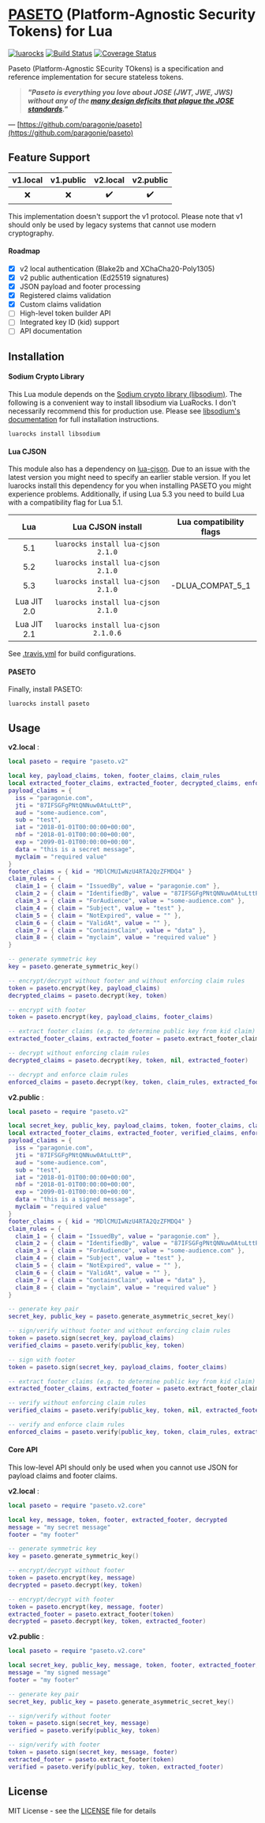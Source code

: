 # [PASETO](https://github.com/paragonie/paseto) (Platform-Agnostic Security Tokens) for Lua
[![luarocks](https://img.shields.io/badge/luarocks-paseto-blue.svg)](https://luarocks.org/modules/peterevans/paseto)
[![Build Status](https://travis-ci.org/peter-evans/paseto-lua.svg?branch=master)](https://travis-ci.org/peter-evans/paseto-lua)
[![Coverage Status](https://coveralls.io/repos/github/peter-evans/paseto-lua/badge.svg?branch=master)](https://coveralls.io/github/peter-evans/paseto-lua?branch=master)

Paseto (Platform-Agnostic SEcurity TOkens) is a specification and reference implementation for secure stateless tokens.

>__*"Paseto is everything you love about JOSE (JWT, JWE, JWS) without any of the [many design deficits that plague the JOSE standards](https://paragonie.com/blog/2017/03/jwt-json-web-tokens-is-bad-standard-that-everyone-should-avoid)."*__

— [https://github.com/paragonie/paseto](https://github.com/paragonie/paseto)

## Feature Support

| v1.local | v1.public | v2.local | v2.public |
| :---: | :---: | :---: | :---: |
| :x: | :x: | :heavy_check_mark: | :heavy_check_mark: |

This implementation doesn't support the v1 protocol. Please note that v1 should only be used by legacy systems that cannot use modern cryptography.

#### Roadmap
- [x] v2 local authentication (Blake2b and XChaCha20-Poly1305)
- [x] v2 public authentication (Ed25519 signatures)
- [x] JSON payload and footer processing
- [x] Registered claims validation
- [x] Custom claims validation
- [ ] High-level token builder API
- [ ] Integrated key ID (kid) support
- [ ] API documentation

## Installation

#### Sodium Crypto Library

This Lua module depends on the [Sodium crypto library (libsodium)](https://github.com/jedisct1/libsodium).
The following is a convenient way to install libsodium via LuaRocks.
I don't necessarily recommend this for production use. Please see [libsodium's documentation](https://download.libsodium.org/doc/installation/) for full installation instructions.
```
luarocks install libsodium
```

#### Lua CJSON

This module also has a dependency on [lua-cjson](https://luarocks.org/modules/openresty/lua-cjson).
Due to an issue with the latest version you might need to specify an earlier stable version.
If you let luarocks install this dependency for you when installing PASETO you might experience problems.
Additionally, if using Lua 5.3 you need to build Lua with a compatibility flag for Lua 5.1.

| Lua | Lua CJSON install | Lua compatibility flags |
| :---: | :---: | :---: |
| 5.1 | `luarocks install lua-cjson 2.1.0` | |
| 5.2 | `luarocks install lua-cjson 2.1.0` | |
| 5.3 | `luarocks install lua-cjson 2.1.0` | -DLUA_COMPAT_5_1 |
| Lua JIT 2.0 | `luarocks install lua-cjson 2.1.0` | |
| Lua JIT 2.1 | `luarocks install lua-cjson 2.1.0.6` | |

See [.travis.yml](.travis.yml) for build configurations.

#### PASETO
Finally, install PASETO:
```
luarocks install paseto
```

## Usage

__v2.local__ :
```lua
local paseto = require "paseto.v2"

local key, payload_claims, token, footer_claims, claim_rules
local extracted_footer_claims, extracted_footer, decrypted_claims, enforced_claims
payload_claims = {
  iss = "paragonie.com",
  jti = "87IFSGFgPNtQNNuw0AtuLttP",
  aud = "some-audience.com",
  sub = "test",
  iat = "2018-01-01T00:00:00+00:00",
  nbf = "2018-01-01T00:00:00+00:00",
  exp = "2099-01-01T00:00:00+00:00",
  data = "this is a secret message",
  myclaim = "required value"
}
footer_claims = { kid = "MDlCMUIwNzU4RTA2QzZFMDQ4" }
claim_rules = {
  claim_1 = { claim = "IssuedBy", value = "paragonie.com" },
  claim_2 = { claim = "IdentifiedBy", value = "87IFSGFgPNtQNNuw0AtuLttP" },
  claim_3 = { claim = "ForAudience", value = "some-audience.com" },
  claim_4 = { claim = "Subject", value = "test" },
  claim_5 = { claim = "NotExpired", value = "" },
  claim_6 = { claim = "ValidAt", value = "" },
  claim_7 = { claim = "ContainsClaim", value = "data" },
  claim_8 = { claim = "myclaim", value = "required value" }
}

-- generate symmetric key
key = paseto.generate_symmetric_key()

-- encrypt/decrypt without footer and without enforcing claim rules
token = paseto.encrypt(key, payload_claims)
decrypted_claims = paseto.decrypt(key, token)

-- encrypt with footer
token = paseto.encrypt(key, payload_claims, footer_claims)

-- extract footer claims (e.g. to determine public key from kid claim)
extracted_footer_claims, extracted_footer = paseto.extract_footer_claims(token)

-- decrypt without enforcing claim rules
decrypted_claims = paseto.decrypt(key, token, nil, extracted_footer)

-- decrypt and enforce claim rules
enforced_claims = paseto.decrypt(key, token, claim_rules, extracted_footer)
```

__v2.public__ :
```lua
local paseto = require "paseto.v2"

local secret_key, public_key, payload_claims, token, footer_claims, claim_rules
local extracted_footer_claims, extracted_footer, verified_claims, enforced_claims
payload_claims = {
  iss = "paragonie.com",
  jti = "87IFSGFgPNtQNNuw0AtuLttP",
  aud = "some-audience.com",
  sub = "test",
  iat = "2018-01-01T00:00:00+00:00",
  nbf = "2018-01-01T00:00:00+00:00",
  exp = "2099-01-01T00:00:00+00:00",
  data = "this is a signed message",
  myclaim = "required value"
}
footer_claims = { kid = "MDlCMUIwNzU4RTA2QzZFMDQ4" }
claim_rules = {
  claim_1 = { claim = "IssuedBy", value = "paragonie.com" },
  claim_2 = { claim = "IdentifiedBy", value = "87IFSGFgPNtQNNuw0AtuLttP" },
  claim_3 = { claim = "ForAudience", value = "some-audience.com" },
  claim_4 = { claim = "Subject", value = "test" },
  claim_5 = { claim = "NotExpired", value = "" },
  claim_6 = { claim = "ValidAt", value = "" },
  claim_7 = { claim = "ContainsClaim", value = "data" },
  claim_8 = { claim = "myclaim", value = "required value" }
}

-- generate key pair
secret_key, public_key = paseto.generate_asymmetric_secret_key()

-- sign/verify without footer and without enforcing claim rules
token = paseto.sign(secret_key, payload_claims)
verified_claims = paseto.verify(public_key, token)

-- sign with footer
token = paseto.sign(secret_key, payload_claims, footer_claims)

-- extract footer claims (e.g. to determine public key from kid claim)
extracted_footer_claims, extracted_footer = paseto.extract_footer_claims(token)

-- verify without enforcing claim rules
verified_claims = paseto.verify(public_key, token, nil, extracted_footer)

-- verify and enforce claim rules
enforced_claims = paseto.verify(public_key, token, claim_rules, extracted_footer)
```

#### Core API
This low-level API should only be used when you cannot use JSON for payload claims and footer claims.

__v2.local__ :
```lua
local paseto = require "paseto.v2.core"

local key, message, token, footer, extracted_footer, decrypted
message = "my secret message"
footer = "my footer"

-- generate symmetric key
key = paseto.generate_symmetric_key()

-- encrypt/decrypt without footer
token = paseto.encrypt(key, message)
decrypted = paseto.decrypt(key, token)

-- encrypt/decrypt with footer
token = paseto.encrypt(key, message, footer)
extracted_footer = paseto.extract_footer(token)
decrypted = paseto.decrypt(key, token, extracted_footer)
```

__v2.public__ :
```lua
local paseto = require "paseto.v2.core"

local secret_key, public_key, message, token, footer, extracted_footer, verified
message = "my signed message"
footer = "my footer"

-- generate key pair
secret_key, public_key = paseto.generate_asymmetric_secret_key()

-- sign/verify without footer
token = paseto.sign(secret_key, message)
verified = paseto.verify(public_key, token)

-- sign/verify with footer
token = paseto.sign(secret_key, message, footer)
extracted_footer = paseto.extract_footer(token)
verified = paseto.verify(public_key, token, extracted_footer)
```

## License

MIT License - see the [LICENSE](LICENSE) file for details
